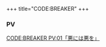 +++
title="CODE:BREAKER"
+++

### PV
[CODE:BREAKER PV:01「悪には悪を」](https://youtu.be/TjGYO045g3E?si=3IiJS56sulV8UM9Q)
